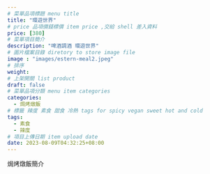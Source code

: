 ```yaml
---
# 菜單品項標題 menu title 
title: "環遊世界"
# price 品項價錢標價 item price ,交給 shell 差入資料
price: [380] 
# 菜單項目簡介 
description: "啤酒調酒 環遊世界"
# 圖片檔案目錄 diretory to store image file
image : "images/estern-meal2.jpeg"
# 排序
weight: 
# 上架開關 list product 
draft: false
# 菜單品項分類 menu item categories 
categories:
  - 焗烤燉飯
# 標籤 辣度 素食 甜食 冷熱 tags for spicy vegan sweet hot and cold 
tags:
  - 素食
  - 辣度
# 項目上傳日期 item upload date 
date: 2023-08-09T04:32:25+08:00
---
```


焗烤燉飯簡介
